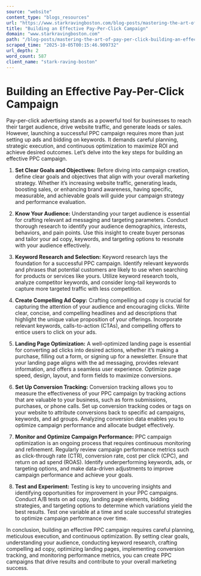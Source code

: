 ```yaml
---
source: "website"
content_type: "blogs_resources"
url: "https://www.starkravingboston.com/blog-posts/mastering-the-art-of-pay-per-click-building-an-effective-ppc-campaign"
title: "Building an Effective Pay-Per-Click Campaign"
domain: "www.starkravingboston.com"
path: "/blog-posts/mastering-the-art-of-pay-per-click-building-an-effective-ppc-campaign"
scraped_time: "2025-10-05T00:15:46.909732"
url_depth: 2
word_count: 587
client_name: "stark-raving-boston"
---
```


# Building an Effective Pay-Per-Click Campaign

Pay-per-click advertising stands as a powerful tool for businesses to reach their target audience, drive website traffic, and generate leads or sales. However, launching a successful PPC campaign requires more than just setting up ads and bidding on keywords. It demands careful planning, strategic execution, and continuous optimization to maximize ROI and achieve desired outcomes. Let’s delve into the key steps for building an effective PPC campaign.

1.  **Set Clear Goals and Objectives:** Before diving into campaign creation, define clear goals and objectives that align with your overall marketing strategy. Whether it’s increasing website traffic, generating leads, boosting sales, or enhancing brand awareness, having specific, measurable, and achievable goals will guide your campaign strategy and performance evaluation.

2.  **Know Your Audience:** Understanding your target audience is essential for crafting relevant ad messaging and targeting parameters. Conduct thorough research to identify your audience demographics, interests, behaviors, and pain points. Use this insight to create buyer personas and tailor your ad copy, keywords, and targeting options to resonate with your audience effectively.

3.  **Keyword Research and Selection:** Keyword research lays the foundation for a successful PPC campaign. Identify relevant keywords and phrases that potential customers are likely to use when searching for products or services like yours. Utilize keyword research tools, analyze competitor keywords, and consider long-tail keywords to capture more targeted traffic with less competition.

4.  **Create Compelling Ad Copy:** Crafting compelling ad copy is crucial for capturing the attention of your audience and encouraging clicks. Write clear, concise, and compelling headlines and ad descriptions that highlight the unique value proposition of your offerings. Incorporate relevant keywords, calls-to-action (CTAs), and compelling offers to entice users to click on your ads.

5.  **Landing Page Optimization:** A well-optimized landing page is essential for converting ad clicks into desired actions, whether it’s making a purchase, filling out a form, or signing up for a newsletter. Ensure that your landing page aligns with the ad messaging, provides relevant information, and offers a seamless user experience. Optimize page speed, design, layout, and form fields to maximize conversions.

6.  **Set Up Conversion Tracking:** Conversion tracking allows you to measure the effectiveness of your PPC campaign by tracking actions that are valuable to your business, such as form submissions, purchases, or phone calls. Set up conversion tracking codes or tags on your website to attribute conversions back to specific ad campaigns, keywords, and ad groups. Analyzing conversion data enables you to optimize campaign performance and allocate budget effectively.

7.  **Monitor and Optimize Campaign Performance:** PPC campaign optimization is an ongoing process that requires continuous monitoring and refinement. Regularly review campaign performance metrics such as click-through rate (CTR), conversion rate, cost per click (CPC), and return on ad spend (ROAS). Identify underperforming keywords, ads, or targeting options, and make data-driven adjustments to improve campaign performance and achieve your goals.

8.  **Test and Experiment:** Testing is key to uncovering insights and identifying opportunities for improvement in your PPC campaigns. Conduct A/B tests on ad copy, landing page elements, bidding strategies, and targeting options to determine which variations yield the best results. Test one variable at a time and scale successful strategies to optimize campaign performance over time.

In conclusion, building an effective PPC campaign requires careful planning, meticulous execution, and continuous optimization. By setting clear goals, understanding your audience, conducting keyword research, crafting compelling ad copy, optimizing landing pages, implementing conversion tracking, and monitoring performance metrics, you can create PPC campaigns that drive results and contribute to your overall marketing success.